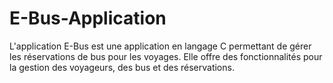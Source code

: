 # E-Bus-Application
L'application E-Bus est une application en langage C permettant de gérer les réservations de bus pour les voyages. Elle offre des fonctionnalités pour la gestion des voyageurs, des bus et des réservations. 
